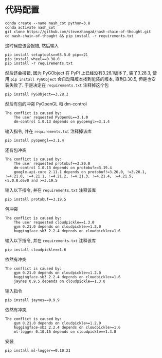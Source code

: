 # 代码配置


```
conda create --name nash_cot python=3.8
conda activate nash_cot
git clone https://github.com/stevezhangzA/nash-chain-of-thought.git
cd nash-chain-of-thought && pip install -r requirements.txt
```

这时候应该会报错, 然后输入

```
pip install setuptools==65.5.0 pip==21
pip install wheel==0.38.0
pip install -r requirements.txt
```

然后还会报错, 因为 PyGObject 在 PyPI 上已经没有3.26.1版本了, 装了3.28.3, 使用 `pip install PyGObject` 会自动降版本找到能装的版本, 直到3.30.5, 但是也安装失败了. 于是决定在 `requirements.txt` 注释掉这个包

```
pip install PyGObject==3.28.3
```

然后有包的冲突 PyOpenGL 和 dm-control

```
The conflict is caused by:
    The user requested PyOpenGL==3.1.0
    dm-control 1.0.13 depends on pyopengl>=3.1.4
```

输入指令, 并在 `requirements.txt` 注释掉该库

```
pip install pyopengl==3.1.4
```

还有包冲突

```
The conflict is caused by:
    The user requested protobuf==3.20.0
    dm-control 1.0.13 depends on protobuf>=3.19.4
    google-api-core 2.11.1 depends on protobuf!=3.20.0, !=3.20.1, !=4.21.0, !=4.21.1, !=4.21.2, !=4.21.3, !=4.21.4, !=4.21.5, <5.0.0.dev0 and >=3.19.5
```

输入以下指令, 并在 `requirements.txt` 注释该库

```
pip install protobuf==3.19.5
```

包冲突

```
The conflict is caused by:
    The user requested cloudpickle==1.3.0
    gym 0.21.0 depends on cloudpickle>=1.2.0
    huggingface-sb3 2.2.4 depends on cloudpickle>=1.6
```

输入以下指令, 并在 `requirements.txt` 注释该库

```
pip install cloudpickle==1.6
```

依然有冲突

```
The conflict is caused by:
    gym 0.21.0 depends on cloudpickle>=1.2.0
    huggingface-sb3 2.2.4 depends on cloudpickle>=1.6
    jaynes 0.9.5 depends on cloudpickle==1.3.0
```

输入指令

```
pip install jaynes==0.9.9
```

依然有冲突, 

```
The conflict is caused by:
    gym 0.21.0 depends on cloudpickle>=1.2.0
    huggingface-sb3 2.2.4 depends on cloudpickle>=1.6
    ml-logger 0.10.15 depends on cloudpickle==1.3.0
```

安装

```
pip install ml-logger==0.10.21
```